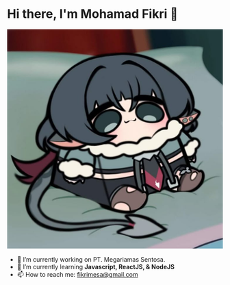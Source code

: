 # Hi there, I'm Mohamad Fikri 👋
![Mohamad Fikri](img/jane.jpg)

<!--
**mofasa798/mofasa798** is a ✨ _special_ ✨ repository because its `README.md` (this file) appears on your GitHub profile.

Here are some ideas to get you started:

- 🔭 I’m currently working on ...
- 🌱 I’m currently learning ...
- 👯 I’m looking to collaborate on ...
- 🤔 I’m looking for help with ...
- 💬 Ask me about ...
- 📫 How to reach me: ...
- 😄 Pronouns: ...
- ⚡ Fun fact: ...
-->

- 🔭 I’m currently working on PT. Megariamas Sentosa.
- 🌱 I’m currently learning **Javascript, ReactJS, & NodeJS**
- 📫 How to reach me: fikrimesa@gmail.com
